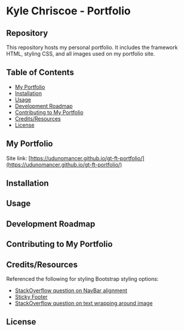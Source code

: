 # Kyle Chriscoe - Portfolio

## Repository

This repository hosts my personal portfolio.  It includes the framework HTML, styling CSS, and all images used on my portfolio site.

## Table of Contents

* [My Portfolio](#portfolio)
* [Installation](#installation)
* [Usage](#usage)
* [Development Roadmap](#development_roadmap)
* [Contributing to My Portfolio](#contributing)
* [Credits/Resources](#credits)
* [License](#license)

## <a name="portfolio"></a>My Portfolio

Site link: [https://udunomancer.github.io/gt-ft-portfolio/](https://udunomancer.github.io/gt-ft-portfolio/)



## <a name="installation"></a>Installation

## <a name="usage"></a>Usage

## <a name="development_roadmap"></a>Development Roadmap

## <a name="contributing"></a>Contributing to My Portfolio

## <a name="credits"></a>Credits/Resources

Referenced the following for styling Bootstrap styling options:
* [StackOverflow question on NavBar alignment](https://stackoverflow.com/questions/19733447/bootstrap-navbar-with-left-center-or-right-aligned-items)
* [Sticky Footer](https://getbootstrap.com/docs/4.0/examples/sticky-footer-navbar/)
* [StackOverflow question on text wrapping around image](https://stackoverflow.com/questions/49225505/how-to-make-text-wrap-around-image-with-bootstrap-4-without-float)

## <a name="license"></a>License